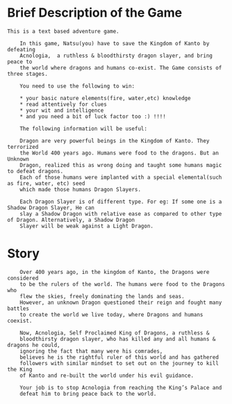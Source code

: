 # Brief Description of the Game
    This is a text based adventure game. 
    
        In this game, Natsu(you) have to save the Kingdom of Kanto by defeating
        Acnologia,  a ruthless & bloodthirsty dragon slayer, and bring peace to
        the world where dragons and humans co-exist. The Game consists of three stages.

        You need to use the following to win:

        * your basic nature elements(fire, water,etc) knowledge
        * read attentively for clues
        * your wit and intelligence
        * and you need a bit of luck factor too :) !!!!

        The following information will be useful:

        Dragon are very powerful beings in the Kingdom of Kanto. They terrorized
        the World 400 years ago. Humans were food to the dragons. But an Unknown
        Dragon, realized this as wrong doing and taught some humans magic to defeat dragons.
        Each of those humans were implanted with a special elemental(such as fire, water, etc) seed
        which made those humans Dragon Slayers.

        Each Dragon Slayer is of different type. For eg: If some one is a Shadow Dragon Slayer, He can
        slay a Shadow Dragon with relative ease as compared to other type of Dragon. Alternatively, a Shadow Dragon
        Slayer will be weak against a Light Dragon.

    
# Story 
        Over 400 years ago, in the kingdom of Kanto, the Dragons were considered
        to be the rulers of the world. The humans were food to the Dragons who
        flew the skies, freely dominating the lands and seas.
        However, an unknown Dragon questioned their reign and fought many battles
        to create the world we live today, where Dragons and humans coexist.

        Now, Acnologia, Self Proclaimed King of Dragons, a ruthless &
        bloodthirsty dragon slayer, who has killed any and all humans & dragons he could,
        ignoring the fact that many were his comrades,
        believes he is the rightful ruler of this world and has gathered
        followers with similar mindset to set out on the journey to kill the King
        of Kanto and re-built the world under his evil guidance.

        Your job is to stop Acnologia from reaching the King’s Palace and
        defeat him to bring peace back to the world.
        

